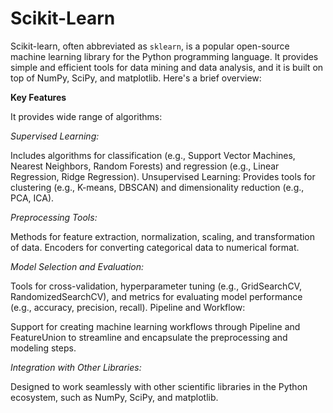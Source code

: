 # Scikit-Learn
Scikit-learn, often abbreviated as `sklearn`, is a popular open-source machine learning library for the Python programming language. It provides simple and efficient tools for data mining and data analysis, and it is built on top of NumPy, SciPy, and matplotlib. Here's a brief overview:

**Key Features**

It provides wide range of algorithms:

*Supervised Learning:*

Includes algorithms for classification (e.g., Support Vector Machines, Nearest Neighbors, Random Forests) and regression (e.g., Linear Regression, Ridge Regression).
Unsupervised Learning: Provides tools for clustering (e.g., K-means, DBSCAN) and dimensionality reduction (e.g., PCA, ICA).

*Preprocessing Tools:*

Methods for feature extraction, normalization, scaling, and transformation of data.
Encoders for converting categorical data to numerical format.

*Model Selection and Evaluation:*

Tools for cross-validation, hyperparameter tuning (e.g., GridSearchCV, RandomizedSearchCV), and metrics for evaluating model performance (e.g., accuracy, precision, recall).
Pipeline and Workflow:

Support for creating machine learning workflows through Pipeline and FeatureUnion to streamline and encapsulate the preprocessing and modeling steps.

*Integration with Other Libraries:*

Designed to work seamlessly with other scientific libraries in the Python ecosystem, such as NumPy, SciPy, and matplotlib.
